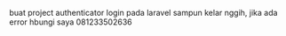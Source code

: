 buat project authenticator login pada laravel
sampun kelar nggih, jika ada error hbungi saya 081233502636
